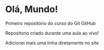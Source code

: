 # Olá, Mundo!

 Primeiro repositório do curso do Git GitHub

 Repositorio criado durante uma aula ao vivo!

 Adicionei mais uma linha diretamente no site
 
 
